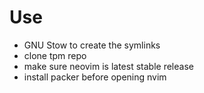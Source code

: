 # Use

- GNU Stow to create the symlinks
- clone tpm repo
- make sure neovim is latest stable release
- install packer before opening nvim

